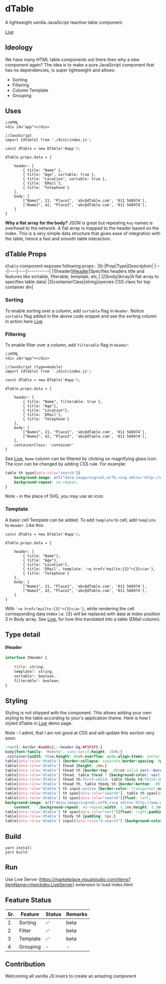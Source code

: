# dTable
A lightweight vanilla JavaScript reactive table component.

[Live](https://ranjanngc.github.io/dTable/)

## Ideology
We have many HTML table components out there then why a new component again? 
The idea is to make a pure JavaScript component that has no dependencies, is super lightweight and allows:

* Sorting
* Filtering
* Column Template
* Grouping
## Uses
```JS
//HTML
<div id="app"></div>

//JavaScript
import {dTable} from './dist/index.js';

const dTable = new DTable('#app');

dTable.props.data = { 
    
    header: [
        { title: "Name" }, 
        { title: "Age", sortable: true }, 
        { title: "Location", sortable: true }, 
        { title: 'EMail'}, 
        { title: 'Telephone'}
    ],
    body: [
        ["Name1", 21, "Place1", 'abc@dTable.com', '011 568974'],
        ["Name2", 42, "Place2", 'abc@dTable.com', '011 568974'],
    ]
}
```
**Why a flat array for the body?** JSON is great but repeating `key` names is overhead to the network. A flat array is mapped to the header based on the index. This is a very simple data structure that gives ease of integration with the table, hence a fast and smooth table interaction.

## dTable Props
`dTable` component exposes following props :
|Sr.|Prop|Type|Description|
|---|----|----|-----------|
|1|header|[IHeader](#iheader)|Specifies headers title and features like sortable, filterable, template, etc.|
|2|body|Array<any>|A flat array to specifies table data|
|3|containerClass|string|species CSS class for top container div|
### Sorting
To enable sorting over a column, add `sortable` flag in `Header`. Notice `sortable` flag added in the above code snippet and see the sorting column in action here [Live](https://ranjanngc.github.io/dTable/)

### Filtering
To enable filter over a column, add `filterable` flag in `Header`:
```JS
//HTML
<div id="app"></div>

//JavaScript (type=module)
import {dTable} from './dist/index.js';

const dTable = new DTable('#app');

dTable.props.data = { 
    
    header: [
        { title: "Name", filterable: true }, 
        { title: "Age"}, 
        { title: "Location"}, 
        { title: 'EMail'}, 
        { title: 'Telephone'}
    ],
    body: [
        ["Name1", 21, "Place1", 'abc@dTable.com', '011 568974'],
        ["Name2", 42, "Place2", 'abc@dTable.com', '011 568974'],
    ],
    containerClass: 'container'
}
```
See [Live](https://ranjanngc.github.io/dTable/), `Name` column can be filtered by clicking on magnifying glass icon. The icon can be changed by adding CSS rule. For example:
```CSS
table th span[data-role="search"]{
    background-image: url("data:image/svg+xml;utf8,<svg xmlns='http://www.w3.org/2000/svg' id='Outline' viewBox='0 0 24 24' width='1.2em' height='1.2em'><path d='M23.707,22.293l-5.969-5.969a10.016,10.016,0,1,0-1.414,1.414l5.969,5.969a1,1,0,0,0,1.414-1.414ZM10,18a8,8,0,1,1,8-8A8.009,8.009,0,0,1,10,18Z'/></svg>");
    background-repeat: no-repeat;
}
``` 
Note - in the place of SVG, you may use an icon.

### Template
A basic cell Template can be added. To add `template` to cell, add `template` to `Header`. Like this:
```JS
const dTable = new DTable('#app');

dTable.props.data = { 
    
    header: [
        { title: "Name"}, 
        { title: "Age"}, 
        { title: "Location"}, 
        { title: 'EMail', template: '<a href="mailto:{3}">{3}</a>'}, 
        { title: 'Telephone'}
    ],
    body: [
        ["Name1", 21, "Place1", 'abc@dTable.com', '011 568974'],
        ["Name2", 42, "Place2", 'abc@dTable.com', '011 568974'],
    ]
}
```
With `'<a href="mailto:{3}">{3}</a>'}`, while rendering the cell corresponding data index i.e. {3} will be replaced with data at index position 3 in Body array.
See [Live](https://ranjanngc.github.io/dTable/), for how this translated into a table (EMail column).

## Type detail
#### IHeader
```js
interface IHeader {
    
    title: string,
    template?: string,
    sortable?: boolean,
    filterable?: boolean,
}
```
## Styling
Styling is not shipped with the component. This allows adding your own styling to the table according to your's application theme. Here is how I styled dTable in [Live](https://ranjanngc.github.io/dTable/) demo page.

Note - I admit, that I am not good at CSS and will update this section very soon.
```CSS
:root{--border:#aab6c1;--header-bg:#F5F5F5;}
body{font-family: 'Roboto', sans-serif;height: 100%;}
.container{width: 95vw;height: 86vh;overflow: auto;align-items: center;}
table[data-role='dtable'] {border-collapse: separate;border-spacing: 0px;}
table[data-role='dtable'] thead {height: 2em;}
table[data-role='dtable'] thead th {border-top: .001em solid var(--border);}
table[data-role='dtable'] thead, table thead * {background-color: var(--header-bg);position: sticky;top:0px;}
table[data-role='dtable'] thead th:first-child, table tbody td:first-child {border-left: .001em solid var(--border);}
table[data-role='dtable'] thead th, table tbody td {border-bottom: .001em solid var(--border);border-right: .001em solid var(--border);}
table[data-role='dtable'] th input:active {border-color: transparent;outline-color: transparent;}
table[data-role='dtable'] th span[data-role="search"], table th span[data-role="sort"] {cursor: pointer;}
table[data-role='dtable'] th span[data-role="search"]{float: left;
background-image: url("data:image/svg+xml;utf8,<svg xmlns='http://www.w3.org/2000/svg' id='Outline' viewBox='0 0 24 24' width='1.2em' height='1.2em' style='aspect-ratio: attr(width)/attr(height);'><path d='M23.707,22.293l-5.969-5.969a10.016,10.016,0,1,0-1.414,1.414l5.969,5.969a1,1,0,0,0,1.414-1.414ZM10,18a8,8,0,1,1,8-8A8.009,8.009,0,0,1,10,18Z'/></svg>");
    content: '';background-repeat: no-repeat;width: 1.2em;height: 1.3em;margin-left: .3em;background-size: 1.2em 1.2em;}
table[data-role='dtable'] th span[data-role="sort"]{float: right;padding-right: .3em;}
table[data-role='dtable'] tbody td {padding: 8px;}
table[data-role='dtable'] input[data-role="d-search"] {background-color: var(--header-bg);border-color: var(--header-bg);outline: none}
```
## Build
```
yarn install
yarn build
```

## Run
Use Live Server (https://marketplace.visualstudio.com/items?itemName=ritwickdey.LiveServer) extension to load index.html

## Feature Status
|Sr.|Feature|Status|Remarks|
|---|-------|------|-------|
|1  |Sorting| ✅| beta|
|2  |Filter| ✅| beta|
|3  |Template| ✅| beta|
|4  |Grouping| -| -|

## Contribution
Welcoming all vanilla JS lovers to create an amazing component